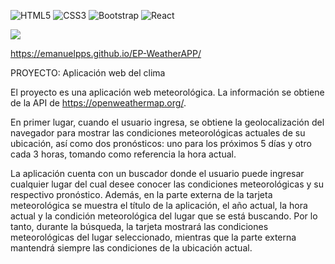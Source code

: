 ![HTML5](https://img.shields.io/badge/html5-%23E34F26.svg?style=for-the-badge&logo=html5&logoColor=white)
![CSS3](https://img.shields.io/badge/css3-%231572B6.svg?style=for-the-badge&logo=css3&logoColor=white)
![Bootstrap](https://img.shields.io/badge/bootstrap-%238511FA.svg?style=for-the-badge&logo=bootstrap&logoColor=white)
![React](https://img.shields.io/badge/react-%2320232a.svg?style=for-the-badge&logo=react&logoColor=%2361DAFB)

<img src="https://i.ibb.co/Gdh2KNQ/EP-Weather-1.gif"/>


https://emanuelpps.github.io/EP-WeatherAPP/




PROYECTO:
Aplicación web del clima

El proyecto es una aplicación web meteorológica. La información se obtiene de la API de https://openweathermap.org/.

En primer lugar, cuando el usuario ingresa, se obtiene la geolocalización del navegador para mostrar las condiciones meteorológicas actuales de su ubicación, así como dos pronósticos: uno para los próximos 5 días y otro cada 3 horas, tomando como referencia la hora actual.

La aplicación cuenta con un buscador donde el usuario puede ingresar cualquier lugar del cual desee conocer las condiciones meteorológicas y su respectivo pronóstico.
Además, en la parte externa de la tarjeta meteorológica se muestra el título de la aplicación, el año actual, la hora actual y la condición meteorológica del lugar que se está buscando. Por lo tanto, durante la búsqueda, la tarjeta mostrará las condiciones meteorológicas del lugar seleccionado, mientras que la parte externa mantendrá siempre las condiciones de la ubicación actual.
